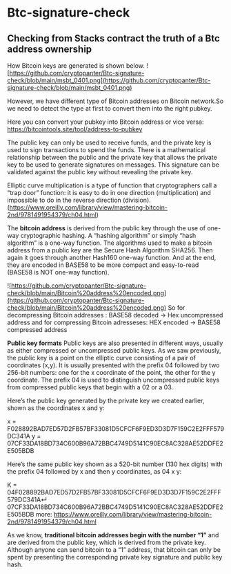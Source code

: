 # Btc-signature-check
## Checking from Stacks contract the truth of a Btc address ownership

How Bitcoin keys are generated is shown below.
![https://github.com/cryptopanter/Btc-signature-check/blob/main/msbt_0401.png](https://github.com/cryptopanter/Btc-signature-check/blob/main/msbt_0401.png)

However, we have different type of Bitcoin addresses on Bitcoin network.So we need to detect the type at first to convert them into the right pubkey.

Here you can convert your pubkey into Bitcoin address or vice versa: https://bitcointools.site/tool/address-to-pubkey

The public key can only be used to receive funds, and the private key is used to sign transactions to spend the funds. There is a mathematical relationship between the public and the private key that allows the private key to be used to generate signatures on messages. This signature can be validated against the public key without revealing the private key.

Elliptic curve multiplication is a type of function that cryptographers call a “trap door” function: it is easy to do in one direction (multiplication) and impossible to do in the reverse direction (division). (https://www.oreilly.com/library/view/mastering-bitcoin-2nd/9781491954379/ch04.html)

The **bitcoin address** is derived from the public key through the use of one-way cryptographic hashing. A “hashing algorithm” or simply “hash algorithm” is a one-way function. The algorithms used to make a bitcoin address from a public key are the Secure Hash Algorithm SHA256. Then again it goes through another Hash160 one-way function. And at the end, they are encoded in BASE58 to be more compact and easy-to-read (BASE58 is NOT one-way function).

![https://github.com/cryptopanter/Btc-signature-check/blob/main/Bitcoin%20address%20encoded.png](https://github.com/cryptopanter/Btc-signature-check/blob/main/Bitcoin%20address%20encoded.png)
So for decompressing Bitcoin addresses : BASE58 decoded -> Hex uncompressed address
and for compressing Bitcoin adresseses: HEX encoded -> BASE58 compressed address 

**Public key formats**
Public keys are also presented in different ways, usually as either compressed or uncompressed public keys.
As we saw previously, the public key is a point on the elliptic curve consisting of a pair of coordinates (x,y). It is usually presented with the prefix 04 followed by two 256-bit numbers: one for the x coordinate of the point, the other for the y coordinate. The prefix 04 is used to distinguish uncompressed public keys from compressed public keys that begin with a 02 or a 03.

Here’s the public key generated by the private key we created earlier, shown as the coordinates x and y:


x = F028892BAD7ED57D2FB57BF33081D5CFCF6F9ED3D3D7F159C2E2FFF579DC341A
y = 07CF33DA18BD734C600B96A72BBC4749D5141C90EC8AC328AE52DDFE2E505BDB

Here’s the same public key shown as a 520-bit number (130 hex digits) with the prefix 04 followed by x and then y coordinates, as 04 x y:

K = 04F028892BAD7ED57D2FB57BF33081D5CFCF6F9ED3D3D7F159C2E2FFF579DC341A↵
07CF33DA18BD734C600B96A72BBC4749D5141C90EC8AC328AE52DDFE2E505BDB
more:  https://www.oreilly.com/library/view/mastering-bitcoin-2nd/9781491954379/ch04.html


As we know, **traditional bitcoin addresses begin with the number “1”** and are derived from the public key, which is derived from the private key. Although anyone can send bitcoin to a “1” address, that bitcoin can only be spent by presenting the corresponding private key signature and public key hash.
